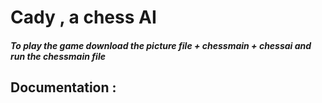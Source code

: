 # Cady , a chess AI 

##### To play the game download the picture file + chessmain + chessai and run the chessmain file


## Documentation :
